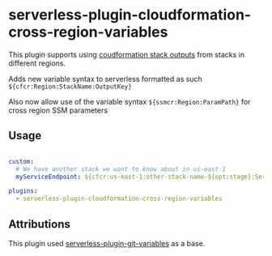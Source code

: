 # serverless-plugin-cloudformation-cross-region-variables 

This plugin supports using [coudformation stack outputs](http://docs.aws.amazon.com/AWSCloudFormation/latest/UserGuide/outputs-section-structure.html) from stacks in different regions.

Adds new variable syntax to serverless formatted as such `${cfcr:Region:StackName:OutputKey}`

Also now allow use of the variable syntax `${ssmcr:Region:ParamPath}` for cross region SSM parameters

## Usage

```yaml

custom:
  # We have another stack we want to know about in us-east-1
  myServiceEndpoint: ${cfcr:us-east-1:other-stack-name-${opt:stage}:ServiceEndpoint}

plugins:
  - serverless-plugin-cloudformation-cross-region-variables 
```


## Attributions

This plugin used [serverless-plugin-git-variables](https://github.com/jacob-meacham/serverless-plugin-git-variables) as a base.
